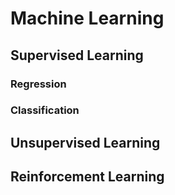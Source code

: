 # Machine Learning

## Supervised Learning

### Regression

### Classification

## Unsupervised Learning

## Reinforcement Learning